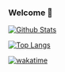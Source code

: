 ### Welcome 👋

[![Github Stats](https://github-readme-stats.vercel.app/api?username=aethernet65535&show_icons=true)](https://github.com/aethernet65535)

[![Top Langs](https://github-readme-stats.vercel.app/api/top-langs/?username=aethernet65535&layout=compact)](https://github.com/aethernet65535)

[![wakatime](https://wakatime.com/badge/user/741532f3-7128-4d58-b723-01a8d907831b.svg)](https://wakatime.com/@741532f3-7128-4d58-b723-01a8d907831b)
